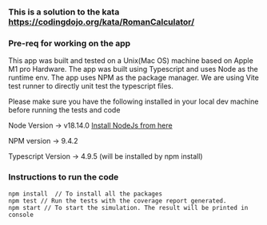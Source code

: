 ### This is a solution to the kata https://codingdojo.org/kata/RomanCalculator/



### Pre-req for working on the app

This app was built and tested on a Unix(Mac OS) machine based on Apple M1 pro Hardware. The app was built using Typescript and uses Node as the runtime env. The app uses NPM as the package manager. We are using Vite test runner to directly unit test the typescript files.

Please make sure you have the following installed in your local dev machine before running the tests and code

Node Version -> v18.14.0
[Install NodeJs from here](https://nodejs.org/en/download/)

NPM version -> 9.4.2

Typescript Version -> 4.9.5 (will be installed by npm install)


### Instructions to run the code

```
npm install  // To install all the packages
npm test // Run the tests with the coverage report generated.
npm start // To start the simulation. The result will be printed in console

```
